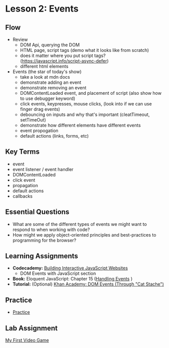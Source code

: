 # Lesson 2: Events

## Flow

- Review
  - DOM Api, querying the DOM
  - HTML page, script tags (demo what it looks like from scratch)
  - does it matter where you put script tags? (https://javascript.info/script-async-defer)
  - different html elements
- Events (the star of today's show)
  - take a look at mdn docs
  - demonstrate adding an event
  - demonstrate removing an event
  - DOMContentLoaded event, and placement of script (also show how to use debugger keyword)
  - click events, keypresses, mouse clicks, (look into if we can use finger drag events)
  - debouncing on inputs and why that's important (cleatTimeout, setTimeOut)
  - demonstrate how different elements have different events
  - event propogation
  - default actions (links, forms, etc)

## Key Terms

- event
- event listener / event handler
- DOMContentLoaded
- click event
- propagation
- default actions
- callbacks

## Essential Questions

- What are some of the different types of events we might want to respond to when working with code?
- How might we apply object-oriented principles and best-practices to programming for the browser?

## Learning Assignments

- **Codecademy:** [Building Interactive JavaScript Websites](https://www.codecademy.com/learn/build-interactive-websites)
  - DOM Events with JavaScript section
- **Book:** Eloquent JavaScript: Chapter 15 ([Handling Events](https://eloquentjavascript.net/15_event.html) )
- **Tutorial:** (Optional) [Khan Academy: DOM Events (Through "Cat Stache")](https://www.khanacademy.org/computing/computer-programming/html-css-js/html-js-dom-events#html-js-dom-events)

## Practice

- [Practice](./practice)

## Lab Assignment

[My First Video Game](https://classroom.github.com/a/MS9mNj7q)
